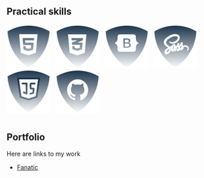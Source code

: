 # <h2>Practical skills</h2>
![html5](./img/html.svg) &nbsp;
![css](./img/css.svg) &nbsp;
![Botstrap](./img/bootstrap.svg) &nbsp;
![Sass](./img/sass.svg) &nbsp;
![JS](./img/js.svg) &nbsp;
![Github](./img/github.svg) &nbsp;
<!--
![ReactJS](./img/reactjs.svg) &nbsp;
![NodeJS](./img/nodejs.svg) &nbsp;

-->
# <h2>Portfolio</h2>
<p>Here are links to my work</p>
<ul>
  <li><a href="https://github.com/JSDID/Fanatic">Fanatic</a></li>
</ul>

